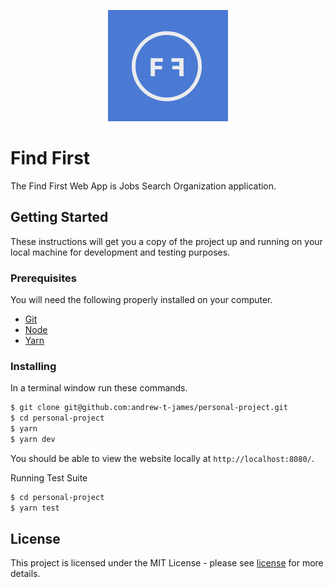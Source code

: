 <p align=center>
  <img src="./src/images/logo.png" alt="VWC Logo" />
</p>

# Find First
The Find First Web App is Jobs Search Organization application.


## Getting Started
These instructions will get you a copy of the project up and running on your local machine for development and testing purposes.

### Prerequisites
You will need the following properly installed on your computer.

* [Git](https://git-scm.com/)
* [Node](https://nodejs.org/)
* [Yarn](https://yarnpkg.com/)

### Installing

In a terminal window run these commands.
```sh
$ git clone git@github.com:andrew-t-james/personal-project.git
$ cd personal-project
$ yarn
$ yarn dev
```

You should be able to view the website locally at `http://localhost:8080/`.

<!-- ## Tests -->

Running Test Suite

```sh
$ cd personal-project
$ yarn test
```

## License
This project is licensed under the MIT License - please see [license](https://github.com/Vets-Who-Code/vwc-site/blob/master/LICENSE) for more details.